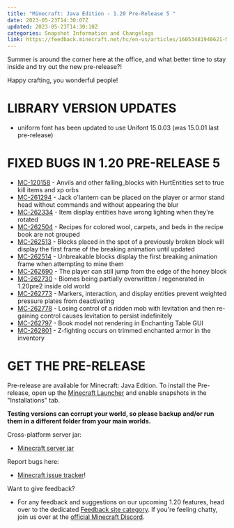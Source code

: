 ```yaml
---
title: "Minecraft: Java Edition - 1.20 Pre-Release 5 "
date: 2023-05-23T14:30:07Z
updated: 2023-05-23T14:30:10Z
categories: Snapshot Information and Changelogs
link: https://feedback.minecraft.net/hc/en-us/articles/16053481940621-Minecraft-Java-Edition-1-20-Pre-Release-5-
---
```


Summer is around the corner here at the office, and what better time to stay inside and try out the new pre-release?!

Happy crafting, you wonderful people!

# LIBRARY VERSION UPDATES

-   uniform font has been updated to use Unifont 15.0.03 (was 15.0.01 last pre-release)

# FIXED BUGS IN 1.20 PRE-RELEASE 5

-   [MC-120158](https://bugs.mojang.com/browse/MC-120158) - Anvils and other falling_blocks with HurtEntities set to true kill items and xp orbs
-   [MC-261294](https://bugs.mojang.com/browse/MC-261294) - Jack o\'lantern can be placed on the player or armor stand head without commands and without appearing the blur
-   [MC-262334](https://bugs.mojang.com/browse/MC-262334) - Item display entities have wrong lighting when they\'re rotated
-   [MC-262504](https://bugs.mojang.com/browse/MC-262504) - Recipes for colored wool, carpets, and beds in the recipe book are not grouped
-   [MC-262513](https://bugs.mojang.com/browse/MC-262513) - Blocks placed in the spot of a previously broken block will display the first frame of the breaking animation until updated
-   [MC-262514](https://bugs.mojang.com/browse/MC-262514) - Unbreakable blocks display the first breaking animation frame when attempting to mine them
-   [MC-262690](https://bugs.mojang.com/browse/MC-262690) - The player can still jump from the edge of the honey block
-   [MC-262730](https://bugs.mojang.com/browse/MC-262730) - Biomes being partially overwritten / regenerated in 1.20pre2 inside old world
-   [MC-262773](https://bugs.mojang.com/browse/MC-262773) - Markers, interaction, and display entities prevent weighted pressure plates from deactivating
-   [MC-262778](https://bugs.mojang.com/browse/MC-262778) - Losing control of a ridden mob with levitation and then re-gaining control causes levitation to persist indefinitely
-   [MC-262797](https://bugs.mojang.com/browse/MC-262797) - Book model not rendering in Enchanting Table GUI
-   [MC-262801](https://bugs.mojang.com/browse/MC-262801) - Z-fighting occurs on trimmed enchanted armor in the inventory

# GET THE PRE-RELEASE

Pre-release are available for Minecraft: Java Edition. To install the Pre-release, open up the [Minecraft Launcher](https://www.minecraft.net/download.html) and enable snapshots in the \"Installations\" tab.

**Testing versions can corrupt your world, so please backup and/or run them in a different folder from your main worlds.**

Cross-platform server jar:

-   [Minecraft server jar](https://piston-data.mojang.com/v1/objects/2b41aed1e7c7fecf11ca15bad03b0fa95eb4fbd9/server.jar)

Report bugs here:

-   [Minecraft issue tracker](https://bugs.mojang.com/projects/MC/summary)!

Want to give feedback?

-   For any feedback and suggestions on our upcoming 1.20 features, head over to the dedicated [Feedback site category](https://aka.ms/MC120Feedback). If you\'re feeling chatty, join us over at the [official Minecraft Discord](https://discordapp.com/invite/minecraft).
